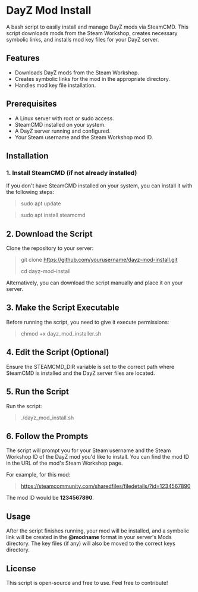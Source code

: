 # DayZ Mod Install

A bash script to easily install and manage DayZ mods via SteamCMD. This script downloads mods from the Steam Workshop, creates necessary symbolic links, and installs mod key files for your DayZ server.

## Features

- Downloads DayZ mods from the Steam Workshop.
- Creates symbolic links for the mod in the appropriate directory.
- Handles mod key file installation.

## Prerequisites

- A Linux server with root or sudo access.
- SteamCMD installed on your system.
- A DayZ server running and configured.
- Your Steam username and the Steam Workshop mod ID.

## Installation

### 1. Install SteamCMD (if not already installed)

If you don't have SteamCMD installed on your system, you can install it with the following steps:


> sudo apt update

> sudo apt install steamcmd

## 2. Download the Script

Clone the repository to your server:
> git clone https://github.com/yourusername/dayz-mod-install.git
> 
> cd dayz-mod-install

Alternatively, you can download the script manually and place it on your server.

## 3. Make the Script Executable
Before running the script, you need to give it execute permissions:
> chmod +x dayz_mod_installer.sh

## 4. Edit the Script (Optional)
Ensure the STEAMCMD_DIR variable is set to the correct path where SteamCMD is installed and the DayZ server files are located.

## 5. Run the Script
Run the script:
> ./dayz_mod_install.sh

## 6. Follow the Prompts
The script will prompt you for your Steam username and the Steam Workshop ID of the DayZ mod you'd like to install. You can find the mod ID in the URL of the mod's Steam Workshop page.

For example, for this mod:
> https://steamcommunity.com/sharedfiles/filedetails/?id=1234567890

The mod ID would be **1234567890**.

## Usage
After the script finishes running, your mod will be installed, and a symbolic link will be created in the **@modname** format in your server's Mods directory. The key files (if any) will also be moved to the correct keys directory.

## License
This script is open-source and free to use. Feel free to contribute!
